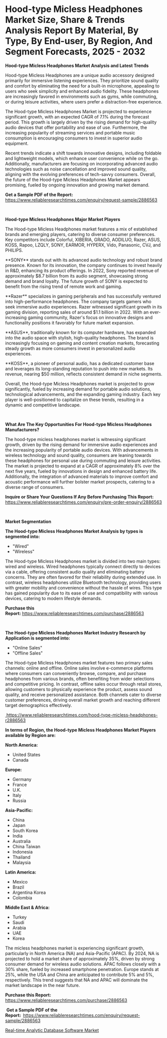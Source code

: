 <p><h1>Hood-type Micless Headphones Market Size, Share & Trends Analysis Report By Material, By Type, By End-user, By Region, And Segment Forecasts, 2025 - 2032</h1></p><p><strong>Hood-type Micless Headphones Market Analysis and Latest Trends</strong></p>
<p><p>Hood-type Micless Headphones are a unique audio accessory designed primarily for immersive listening experiences. They prioritize sound quality and comfort by eliminating the need for a built-in microphone, appealing to users who seek simplicity and enhanced audio fidelity. These headphones are increasingly favored in environments such as gyms, while commuting, or during leisure activities, where users prefer a distraction-free experience.</p><p>The Hood-type Micless Headphones Market is projected to experience significant growth, with an expected CAGR of 7.1% during the forecast period. This growth is largely driven by the rising demand for high-quality audio devices that offer portability and ease of use. Furthermore, the increasing popularity of streaming services and portable music consumption is encouraging consumers to invest in superior audio equipment.</p><p>Recent trends indicate a shift towards innovative designs, including foldable and lightweight models, which enhance user convenience while on the go. Additionally, manufacturers are focusing on incorporating advanced audio technologies such as noise cancellation and improved sound quality, aligning with the evolving preferences of tech-savvy consumers. Overall, the future of the Hood-type Micless Headphones Market appears promising, fueled by ongoing innovation and growing market demand.</p></p>
<p><strong>Get a Sample PDF of the Report:&nbsp;</strong> <a href="https://www.reliableresearchtimes.com/enquiry/request-sample/2886563?utm_campaign=2273&utm_medium=2&utm_source=Github&utm_content=ia&utm_term=13032025&utm_id=hood-type-micless-headphones">https://www.reliableresearchtimes.com/enquiry/request-sample/2886563</a></p>
<p>&nbsp;</p>
<p><strong>Hood-type Micless Headphones Major Market Players</strong></p>
<p><p>The Hood-type Micless Headphones market features a mix of established brands and emerging players, catering to diverse consumer preferences. Key competitors include Colorful, XIBERIA, GRADO, AODILUO, Razer, ASUS, KOSS, Rapoo, LZQLY, SONY, EARMOR, HYPERX, Vido, Panasonic, CVJ, and PHILIPS.</p><p>**SONY** stands out with its advanced audio technology and robust brand presence. Known for its innovation, the company continues to invest heavily in R&D, enhancing its product offerings. In 2022, Sony reported revenue of approximately $8.7 billion from its audio segment, showcasing strong demand and brand loyalty. The future growth of SONY is expected to benefit from the rising trend of remote work and gaming.</p><p>**Razer** specializes in gaming peripherals and has successfully ventured into high-performance headphones. The company targets gamers who seek immersive audio experiences. Razer witnessed significant growth in its gaming division, reporting sales of around $1.1 billion in 2022. With an ever-increasing gaming community, Razer's focus on innovative designs and functionality positions it favorably for future market expansion.</p><p>**ASUS**, traditionally known for its computer hardware, has expanded into the audio space with stylish, high-quality headphones. The brand is increasingly focusing on gaming and content creation markets, forecasting steady growth as more consumers invest in personalized audio experiences.</p><p>**KOSS**, a pioneer of personal audio, has a dedicated customer base and leverages its long-standing reputation to push into new markets. Its revenue, nearing $50 million, reflects consistent demand in niche segments.</p><p>Overall, the Hood-type Micless Headphones market is projected to grow significantly, fueled by increasing demand for portable audio solutions, technological advancements, and the expanding gaming industry. Each key player is well-positioned to capitalize on these trends, resulting in a dynamic and competitive landscape.</p></p>
<p>&nbsp;</p>
<p><strong>What Are The Key Opportunities For Hood-type Micless Headphones Manufacturers?</strong></p>
<p><p>The hood-type micless headphones market is witnessing significant growth, driven by the rising demand for immersive audio experiences and the increasing popularity of portable audio devices. With advancements in wireless technology and sound quality, consumers are leaning towards these headphones for personal use during commuting and leisure activities. The market is projected to expand at a CAGR of approximately 8% over the next five years, fueled by innovations in design and enhanced battery life. Additionally, the integration of advanced materials to improve comfort and acoustic performance will further bolster market prospects, catering to a diverse range of consumers.</p></p>
<p><strong>Inquire or Share Your Questions If Any Before Purchasing This Report:</strong> <a href="https://www.reliableresearchtimes.com/enquiry/pre-order-enquiry/2886563?utm_campaign=2273&utm_medium=2&utm_source=Github&utm_content=ia&utm_term=13032025&utm_id=hood-type-micless-headphones">https://www.reliableresearchtimes.com/enquiry/pre-order-enquiry/2886563</a></p>
<p>&nbsp;</p>
<p><strong>Market Segmentation</strong></p>
<p><strong>The Hood-type Micless Headphones Market Analysis by types is segmented into:</strong></p>
<p><ul><li>"Wired"</li><li>"Wireless"</li></ul></p>
<p><p>The Hood-type Micless Headphones market is divided into two main types: wired and wireless. Wired headphones typically connect directly to devices via a cable, offering consistent audio quality and eliminating battery concerns. They are often favored for their reliability during extended use. In contrast, wireless headphones utilize Bluetooth technology, providing users with greater mobility and convenience without the hassle of wires. This type has gained popularity due to its ease of use and compatibility with various devices, catering to modern lifestyle demands.</p></p>
<p><strong>Purchase this Report:&nbsp;</strong><a href="https://www.reliableresearchtimes.com/purchase/2886563?utm_campaign=2273&utm_medium=2&utm_source=Github&utm_content=ia&utm_term=13032025&utm_id=hood-type-micless-headphones">https://www.reliableresearchtimes.com/purchase/2886563</a></p>
<p>&nbsp;</p>
<p><strong>The Hood-type Micless Headphones Market Industry Research by Application is segmented into:</strong></p>
<p><ul><li>"Online Sales"</li><li>"Offline Sales"</li></ul></p>
<p><p>The Hood-type Micless Headphones market features two primary sales channels: online and offline. Online sales involve e-commerce platforms where consumers can conveniently browse, compare, and purchase headphones from various brands, often benefiting from wider selections and competitive pricing. In contrast, offline sales occur through retail stores, allowing customers to physically experience the product, assess sound quality, and receive personalized assistance. Both channels cater to diverse customer preferences, driving overall market growth and reaching different target demographics effectively.</p></p>
<p><a href="https://www.reliableresearchtimes.com/hood-type-micless-headphones-r2886563?utm_campaign=2273&utm_medium=2&utm_source=Github&utm_content=ia&utm_term=13032025&utm_id=hood-type-micless-headphones">&nbsp;https://www.reliableresearchtimes.com/hood-type-micless-headphones-r2886563</a></p>
<p><strong>In terms of Region, the Hood-type Micless Headphones Market Players available by Region are:</strong></p>
<p>
    <p> <strong> North America: </strong>
        <ul>
            <li>United States</li>
            <li>Canada</li>
        </ul>
        </p> 
    <p> <strong> Europe: </strong>
        <ul>
            <li>Germany</li>
            <li>France</li>
            <li>U.K.</li>
            <li>Italy</li>
            <li>Russia</li>
        </ul>
        </p> 
    <p> <strong> Asia-Pacific: </strong>
        <ul>
            <li>China</li>
            <li>Japan</li>
            <li>South Korea</li>
            <li>India</li>
            <li>Australia</li>
            <li>China Taiwan</li>
            <li>Indonesia</li>
            <li>Thailand</li>
            <li>Malaysia</li>
        </ul>
        </p> 
    <p> <strong> Latin America: </strong>
        <ul>
            <li>Mexico</li>
            <li>Brazil</li>
            <li>Argentina Korea</li>
            <li>Colombia</li>
        </ul>
        </p> 
    <p> <strong> Middle East & Africa: </strong>
        <ul>
            <li>Turkey</li>
            <li>Saudi</li>
            <li>Arabia</li>
            <li>UAE</li>
            <li>Korea</li>
        </ul>
    </p>
    </p>
<p><p>The micless headphones market is experiencing significant growth, particularly in North America (NA) and Asia-Pacific (APAC). By 2024, NA is projected to hold a market share of approximately 35%, driven by strong consumer demand for wireless audio solutions. APAC follows closely with a 30% share, fueled by increased smartphone penetration. Europe stands at 25%, while the USA and China are anticipated to contribute 5% and 5%, respectively. This trend suggests that NA and APAC will dominate the market landscape in the near future.</p></p>
<p><strong>Purchase this Report: </strong><a href="https://www.reliableresearchtimes.com/purchase/2886563?utm_campaign=2273&utm_medium=2&utm_source=Github&utm_content=ia&utm_term=13032025&utm_id=hood-type-micless-headphones">https://www.reliableresearchtimes.com/purchase/2886563</a></p>
<p>&nbsp;<strong>Get a Sample PDF of the Report:&nbsp;&nbsp;</strong><a href="https://www.reliableresearchtimes.com/enquiry/request-sample/2886563?utm_campaign=2273&utm_medium=2&utm_source=Github&utm_content=ia&utm_term=13032025&utm_id=hood-type-micless-headphones">https://www.reliableresearchtimes.com/enquiry/request-sample/2886563</a></p>
<p><strong></strong></p>
<p><p><a href="https://github.com/tambraunrue691969/Market-Research-Report-List-1/blob/main/real-time-analytic-database-software-market.md?utm_campaign=2273&utm_medium=2&utm_source=Github&utm_content=ia&utm_term=13032025&utm_id=hood-type-micless-headphones">Real-time Analytic Database Software Market</a></p></p>